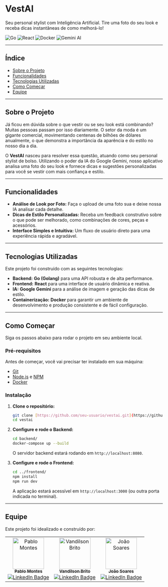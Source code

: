 # VestAI

Seu personal stylist com Inteligência Artificial. Tire uma foto do seu look e receba dicas instantâneas de como melhorá-lo!

![Go](https://img.shields.io/badge/Go-00ADD8?style=for-the-badge&logo=go&logoColor=white)
![React](https://img.shields.io/badge/React-20232A?style=for-the-badge&logo=react&logoColor=61DAFB)
![Docker](https://img.shields.io/badge/Docker-2496ED?style=for-the-badge&logo=docker&logoColor=white)
![Gemini AI](https://img.shields.io/badge/Gemini_AI-8E44AD?style=for-the-badge&logo=google&logoColor=white)

---

## Índice

- [Sobre o Projeto](#-sobre-o-projeto)
- [Funcionalidades](#-funcionalidades)
- [Tecnologias Utilizadas](#️-tecnologias-utilizadas)
- [Como Começar](#-como-começar)
- [Equipe](#-equipe)

---

## Sobre o Projeto

Já ficou em dúvida sobre o que vestir ou se seu look está combinando? Muitas pessoas passam por isso diariamente. O setor da moda é um gigante comercial, movimentando centenas de bilhões de dólares anualmente, o que demonstra a importância da aparência e do estilo no nosso dia a dia.

O **VestAI** nasceu para resolver essa questão, atuando como seu personal stylist de bolso. Utilizando o poder da IA do Google Gemini, nosso aplicativo analisa uma foto do seu look e fornece dicas e sugestões personalizadas para você se vestir com mais confiança e estilo.

---

## Funcionalidades

- **Análise de Look por Foto:** Faça o upload de uma foto sua e deixe nossa IA analisar cada detalhe.
- **Dicas de Estilo Personalizadas:** Receba um feedback construtivo sobre o que pode ser melhorado, como combinações de cores, peças e acessórios.
- **Interface Simples e Intuitiva:** Um fluxo de usuário direto para uma experiência rápida e agradável.

---

## Tecnologias Utilizadas

Este projeto foi construído com as seguintes tecnologias:

- **Backend:** **Go (Golang)** para uma API robusta e de alta performance.
- **Frontend:** **React** para uma interface de usuário dinâmica e reativa.
- **IA:** **Google Gemini** para a análise de imagem e geração das dicas de estilo.
- **Containerização:** **Docker** para garantir um ambiente de desenvolvimento e produção consistente e de fácil configuração.

---

## Como Começar

Siga os passos abaixo para rodar o projeto em seu ambiente local.

### Pré-requisitos

Antes de começar, você vai precisar ter instalado em sua máquina:
- [Git](https://git-scm.com)
- [Node.js](https://nodejs.org/en/) e [NPM](https://www.npmjs.com/)
- [Docker](https://www.docker.com/)

### Instalação

1.  **Clone o repositório:**
    ```bash
    git clone [https://github.com/seu-usuario/vestai.git](https://github.com/seu-usuario/vestai.git)
    cd vestai
    ```

2.  **Configure e rode o Backend:**
    ```bash
    cd backend/
    docker-compose up --build
    ```
    O servidor backend estará rodando em `http://localhost:8080`.

3.  **Configure e rode o Frontend:**
    ```bash
    cd ../frontend/
    npm install
    npm run dev
    ```
    A aplicação estará acessível em `http://localhost:3000` (ou outra porta indicada no terminal).

---

## Equipe

Este projeto foi idealizado e construído por:

<table>
  <tr>
    <td align="center">
      <a href="https://github.com/itspablomontes" title="Pablo Montes">
        <img src="https://avatars3.githubusercontent.com/u/169383657" width="100px;" alt="Pablo Montes"/><br>
        <sub><b>Pablo Montes</b></sub>
      </a>
      <br />
      <a href="https://linkedin.com/in/itspablomontes">
        <img src="https://img.shields.io/badge/LinkedIn-0077B5?style=flat&logo=linkedin&logoColor=white" alt="LinkedIn Badge"/>
      </a>
    </td>
    <td align="center">
      <a href="https://github.com/vandilsonbrito" title="Vandilson Brito">
        <img src="https://avatars3.githubusercontent.com/u/83407152" width="100px;" alt="Vandilson Brito"/><br>
        <sub><b>Vandilson Brito</b></sub>
      </a>
      <br />
      <a href="https://www.linkedin.com/in/vandilson-brito-desenvolvedor-fullstack/">
        <img src="https://img.shields.io/badge/LinkedIn-0077B5?style=flat&logo=linkedin&logoColor=white" alt="LinkedIn Badge"/>
      </a>
    </td>
    <td align="center">
      <a href="https://github.com/Dnreikronos" title="João Soares">
        <img src="https://avatars3.githubusercontent.com/u/37777652" width="100px;" alt="João Soares"/><br>
        <sub><b>João Soares</b></sub>
      </a>
      <br />
      <a href="https://linkedin.com/in/joao-roberto-lawall-soares-a58468242">
        <img src="https://img.shields.io/badge/LinkedIn-0077B5?style=flat&logo=linkedin&logoColor=white" alt="LinkedIn Badge"/>
      </a>
    </td>
  </tr>
</table>
